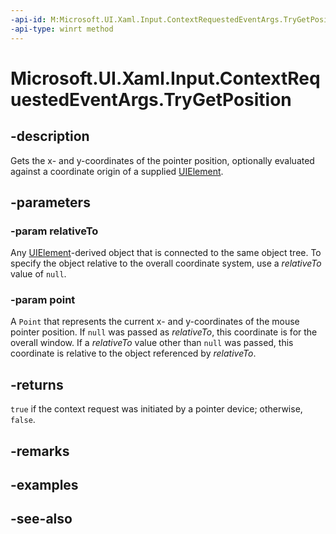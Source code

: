 ```yaml
---
-api-id: M:Microsoft.UI.Xaml.Input.ContextRequestedEventArgs.TryGetPosition(Microsoft.UI.Xaml.UIElement,Windows.Foundation.Point@)
-api-type: winrt method
---
```


<!-- Method syntax
public bool TryGetPosition(Microsoft.UI.Xaml.UIElement relativeTo, Windows.Foundation.Point point)
-->

# Microsoft.UI.Xaml.Input.ContextRequestedEventArgs.TryGetPosition

## -description
Gets the x- and y-coordinates of the pointer position, optionally evaluated against a coordinate origin of a supplied [UIElement](../microsoft.ui.xaml/uielement.md).

## -parameters
### -param relativeTo
Any [UIElement](../microsoft.ui.xaml/uielement.md)-derived object that is connected to the same object tree. To specify the object relative to the overall coordinate system, use a *relativeTo* value of `null`.

### -param point
A `Point` that represents the current x- and y-coordinates of the mouse pointer position. If `null` was passed as *relativeTo*, this coordinate is for the overall window. If a *relativeTo* value other than `null` was passed, this coordinate is relative to the object referenced by *relativeTo*.

## -returns
`true` if the context request was initiated by a pointer device; otherwise, `false`.

## -remarks

## -examples

## -see-also
